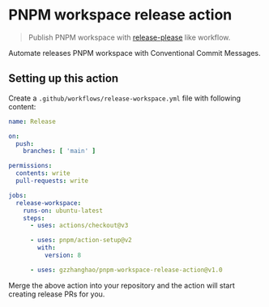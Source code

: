 # PNPM workspace release action

> Publish PNPM workspace with [release-please](https://github.com/googleapis/release-please/) like workflow.

Automate releases PNPM workspace with Conventional Commit Messages.

## Setting up this action

Create a `.github/workflows/release-workspace.yml` file with following content:

```yaml
name: Release

on:
  push:
    branches: [ 'main' ]

permissions:
  contents: write
  pull-requests: write

jobs:
  release-workspace:
    runs-on: ubuntu-latest
    steps:
      - uses: actions/checkout@v3

      - uses: pnpm/action-setup@v2
        with:
          version: 8

      - uses: gzzhanghao/pnpm-workspace-release-action@v1.0
```

Merge the above action into your repository and the action will start creating release PRs for you.
